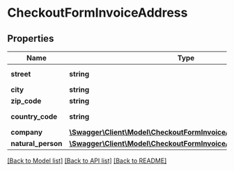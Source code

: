 # CheckoutFormInvoiceAddress

## Properties
Name | Type | Description | Notes
------------ | ------------- | ------------- | -------------
**street** | **string** | Street name | 
**city** | **string** | City name | 
**zip_code** | **string** | Postal code | 
**country_code** | **string** | Country code | 
**company** | [**\Swagger\Client\Model\CheckoutFormInvoiceAddressCompany**](CheckoutFormInvoiceAddressCompany.md) |  | [optional] 
**natural_person** | [**\Swagger\Client\Model\CheckoutFormInvoiceAddressNaturalPerson**](CheckoutFormInvoiceAddressNaturalPerson.md) |  | [optional] 

[[Back to Model list]](../../README.md#documentation-for-models) [[Back to API list]](../../README.md#documentation-for-api-endpoints) [[Back to README]](../../README.md)

